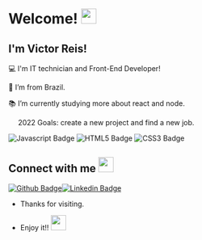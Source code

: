 # Welcome! <img src=https://github.com/TheDudeThatCode/TheDudeThatCode/blob/master/Assets/Earth.gif width="30">

 

## I'm Victor Reis!

 

:computer: I'm IT technician and Front-End Developer!

:house_with_garden: I’m from Brazil.

:books: I’m currently studying more about react and node.

<img src=https://github.com/TheDudeThatCode/TheDudeThatCode/blob/master/Assets/Medal.gif width="15"> 2022 Goals: create a new project and find a new job.

 

![Javascript Badge](https://img.shields.io/badge/JavaScript-323330?style=for-the-badge&logo=javascript&logoColor=F7DF1E)
![HTML5 Badge](https://img.shields.io/badge/HTML5-E34F26?style=for-the-badge&logo=html5&logoColor=white)
![CSS3 Badge](https://img.shields.io/badge/CSS3-1572B6?style=for-the-badge&logo=css3&logoColor=white)

## Connect with me <img src=https://github.com/TheDudeThatCode/TheDudeThatCode/blob/master/Assets/Handshake.gif width="30">

[![Github Badge](https://img.shields.io/badge/-Github-000?style=flat-square&logo=Github&logoColor=white&link=https://github.com/velsreis)](https://github.com/velsreis)[![Linkedin Badge](https://img.shields.io/badge/-LinkedIn-blue?style=flat-square&logo=Linkedin&logoColor=white&link=https://www.linkedin.com/in/velsreis/)](https://www.linkedin.com/in/velsreis/)



- Thanks for visiting.

- Enjoy it!! <img src=https://github.com/TheDudeThatCode/TheDudeThatCode/blob/master/Assets/Hi.gif width="30">
